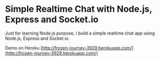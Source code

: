 Simple Realtime Chat with Node.js, Express and Socket.io
========================================================

Just for learning Node.js purpose, i build a simple realtime chat app using Node.js, Express and Socket.io.

Demo on Heroku [http://frozen-journey-3929.herokuapp.com/](http://frozen-journey-3929.herokuapp.com/)
